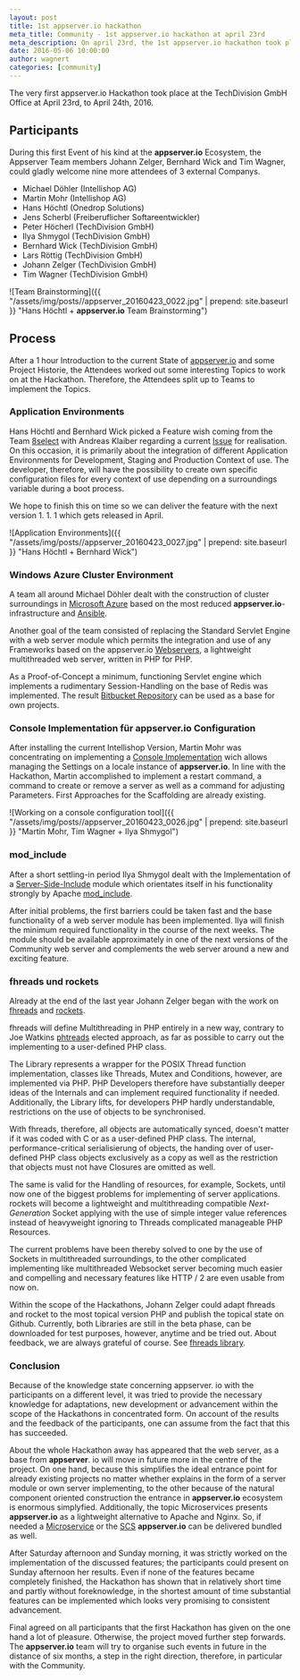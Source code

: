 ```yaml
---
layout: post
title: 1st appserver.io hackathon
meta_title: Community - 1st appserver.io hackathon at april 23rd
meta_description: On april 23rd, the 1st appserver.io hackathon took place at the TechDivision GmbH office
date: 2016-05-06 10:00:00
author: wagnert
categories: [community]
---
```


The very first appserver.io Hackathon took place at the TechDivision GmbH Office at April 23rd, to April 24th, 2016.

## Participants

During this first Event of his kind at the **appserver.io** Ecosystem, the Appserver Team members Johann Zelger, Bernhard Wick and Tim Wagner, could gladly welcome nine more attendees of 3 external Companys.

* Michael Döhler (Intellishop AG)
* Martin Mohr (Intellishop AG)
* Hans Höchtl (Onedrop Solutions)
* Jens Scherbl (Freiberuflicher Softareentwickler)
* Peter Höcherl (TechDivision GmbH)
* Ilya Shmygol (TechDivision GmbH)
* Bernhard Wick (TechDivision GmbH)
* Lars Röttig (TechDivision GmbH)
* Johann Zelger (TechDivision GmbH)
* Tim Wagner (TechDivision GmbH)

![Team Brainstorming]({{ "/assets/img/posts//appserver_20160423_0022.jpg" | prepend: site.baseurl }} "Hans Höchtl + **appserver.io** Team Brainstorming")

## Process

After a 1 hour Introduction to the current State of [appserver.io](http://www.appserver.io) and some Project Historie, the Attendees worked out some interesting Topics to work on at the Hackathon.
Therefore, the Attendees split up to Teams to implement the Topics. 

### Application Environments

Hans Höchtl and  Bernhard Wick picked a Feature wish coming from the Team [8select](http://www.8select.de) with Andreas Klaiber regarding a current [Issue](https://github.com/appserver-io/appserver/issues/940) for realisation. 
On this occasion, it is primarily about the integration of different Application Environments for Development, Staging and Production Context of use. The developer, therefore, will have the possibility to create own specific configuration files for every context of use depending on a surroundings variable during a boot process. 

We hope to finish this on time so we can deliver the feature with the next version 1. 1. 1 which gets released in April. 

![Application Environments]({{ "/assets/img/posts//appserver_20160423_0027.jpg" | prepend: site.baseurl }} "Hans Höchtl + Bernhard Wick")

### Windows Azure Cluster Environment

A team all around Michael Döhler dealt with the construction of cluster surroundings in [Microsoft Azure](https://azure.microsoft.com/) based on the most reduced **appserver.io**-infrastructure and [Ansible](https://www.ansible.com/).
 
Another goal of the team consisted of replacing the Standard Servlet Engine with a web server module which permits the integration and use of any Frameworks based on the appserver.io [Webservers](https://github.com/appserver-io/webserver), a lightweight multithreaded web server, written in PHP for PHP. 

As a Proof-of-Concept a minimum, functioning Servlet engine which implements a rudimentary Session-Handling on the base of Redis was implemented. The result [Bitbucket Repository](https://bitbucket.org/michaeldoehler/appserverhackathon) can be used as a base for own projects.  

### Console Implementation für appserver.io Configuration

After installing the current Intellishop Version, Martin Mohr was concentrating on implementing a [Console Implementation](https://github.com/mohrwurm/appserver-io-cli/) wich allows managing the Settings on a locale instance of **appserver.io**. In line with the Hackathon, Martin accomplished to implement a restart command, a command to create or remove a server as well as a command for adjusting Parameters. First Approaches for the Scaffolding are already existing.

![Working on a console configuration tool]({{ "/assets/img/posts//appserver_20160423_0026.jpg" | prepend: site.baseurl }} "Martin Mohr, Tim Wagner + Ilya Shmygol")

### mod_include

After a short settling-in period Ilya Shmygol dealt with the Implementation of a [Server-Side-Include](https://en.wikipedia.org/wiki/Server_Side_Includes) module which orientates itself in his functionality strongly by Apache [mod_include](http://httpd.apache.org/docs/current/mod/mod_include.html).

After initial problems, the first barriers could be taken fast and the base functionality of a web server module has been implemented. Ilya will finish the minimum required functionality in the course of the next weeks. The module should be available approximately in one of the next versions of the Community web server and complements the web server around a new and exciting feature. 
 
### fhreads und rockets

Already at the end of the last year Johann Zelger began with the work on [fhreads](https://github.com/appserver-io-php/fhreads) and [rockets](https://github.com/appserver-io-php/rockets).
 
fhreads will define Multithreading in PHP entirely in a new way, contrary to Joe Watkins [phtreads](https://github.com/krakjoe/pthreads) elected approach, as far as possible to carry out the implementing to a user-defined PHP class.

The Library represents a wrapper for the POSIX Thread function implementation, classes like Threads, Mutex and Conditions, however, are implemented via PHP. PHP Developers therefore have substantially deeper ideas of the Internals and can implement required functionality if needed.  Additionally, the Library lifts, for developers PHP hardly understandable, restrictions on the use of objects to be synchronised.

With fhreads, therefore,  all objects are automatically synced, doesn't matter if it was coded with C or as a user-defined PHP class. The internal, performance-critical serialisierung of objects, the handing over of user-defined PHP class objects exclusively as a copy as well as the restriction that objects must not have Closures are omitted as well.

The same is valid for the Handling of resources, for example, Sockets, until now one of the biggest problems for implementing of server applications. rockets will become a lightweight and multithreading compatible *Next-Generation* Socket applying with the use of simple integer value references instead of heavyweight ignoring to Threads complicated manageable PHP Resources.

The current problems have been thereby solved to one by the use of Sockets in multithreaded surroundings, to the other complicated implementing like multithreaded Websocket server becoming much easier and compelling and necessary features like HTTP / 2  are even usable from now on.

Within the scope of the Hackathons, Johann Zelger could adapt fhreads and rocket to the most topical version PHP and publish the topical state on Github. Currently, both Libraries are still in the beta phase, can be downloaded for test purposes, however, anytime and be tried out. About feedback, we are always grateful of course. See [fhreads library](https://github.com/appserver-io/fhreads).

### Conclusion

Because of the knowledge state concerning appserver. io with the participants on a different level, it was tried to provide the necessary knowledge for adaptations, new development or advancement within the scope of the Hackathons in concentrated form. On account of the results and the feedback of the participants, one can assume from the fact that this has succeeded. 

About the whole Hackathon away has appeared that the web server, as a base from **appserver**. io will move in future more in the centre of the project. On one hand, because this simplifies the ideal entrance point for already existing projects no matter whether explains in the form of a server module or own server implementing, to the other because of the natural component oriented construction the entrance in **appserver.io** ecosystem is enormous simplyfied. Additionally, the topic Microservices presents **appserver.io** as a lightweight alternative to Apache and Nginx. So, if needed a [Microservice](https://en.wikipedia.org/wiki/Microservices) or the [SCS](https://en.wikipedia.org/wiki/Self-contained_Systems) **appserver.io** can be delivered bundled as well.
 
After Saturday afternoon and Sunday morning, it was strictly worked on the implementation of the discussed features; the participants could present on Sunday afternoon her results. Even if none of the features became completely finished, the Hackathon has shown that in relatively short time and partly without foreknowledge, in the shortest amount of time substantial features can be implemented which looks very promising to consistent advancement. 
 
Final agreed on all participants that the first Hackathon has given on the one hand a lot of pleasure. Otherwise, the project moved further step forwards. The **appserver.io** team will try to organise such events in future in the distance of six months, a step in the right direction, therefore, in particular with the Community. 